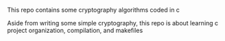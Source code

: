 This repo contains some cryptography algorithms coded in c

Aside from writing some simple cryptography, 
this repo is about learning c project organization,
compilation, and makefiles
